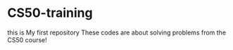 # CS50-training
this is My first repository
These codes are about solving problems from the CS50 course!
